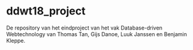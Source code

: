 # ddwt18_project
De repository van het eindproject van het vak Database-driven Webtechnology van Thomas Tan, Gijs Danoe, Luuk Janssen en Benjamin Kleppe.
